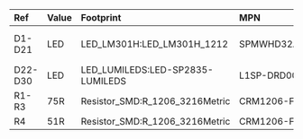 | Ref     | Value   | Footprint                        | MPN                | Manufacturer                |
|:--------|:--------|:---------------------------------|:-------------------|:----------------------------|
| D1-D21  | LED     | LED_LM301H:LED_LM301H_1212       | SPMWHD32AMH0XAMAPL | Samsung Semiconductor, Inc. |
| D22-D30 | LED     | LED_LUMILEDS:LED-SP2835-LUMILEDS | L1SP-DRD0002800000 | Lumileds                    |
| R1-R3   | 75R     | Resistor_SMD:R_1206_3216Metric   | CRM1206-FX-75R0ELF | Yageo                       |
| R4      | 51R     | Resistor_SMD:R_1206_3216Metric   | CRM1206-FX-51R0ELF | Yageo                       |
